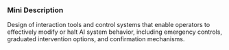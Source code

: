 ### Mini Description

Design of interaction tools and control systems that enable operators to effectively modify or halt AI system behavior, including emergency controls, graduated intervention options, and confirmation mechanisms.
